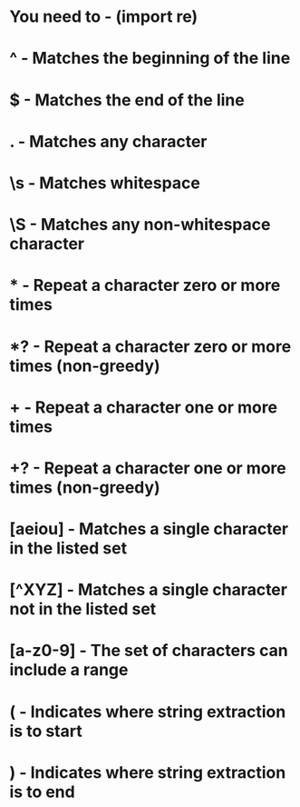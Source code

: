# You need to - (import re)
# ^		    - Matches the beginning of the line
# $		    - Matches the end of the line
# .		    - Matches any character
# \s	    - Matches whitespace
# \S	    - Matches any non-whitespace character
# *		    - Repeat a character zero or more times
# *?	    - Repeat a character zero or more times (non-greedy)
# +		    - Repeat a character one or more times
# +?	    - Repeat a character one or more times (non-greedy)
# [aeiou]	- Matches a single character in the listed set
# [^XYZ]	- Matches a single character not in the listed set
# [a-z0-9]	- The set of characters can include a range
# (			- Indicates where string extraction is to start
# )			- Indicates where string extraction is to end 
